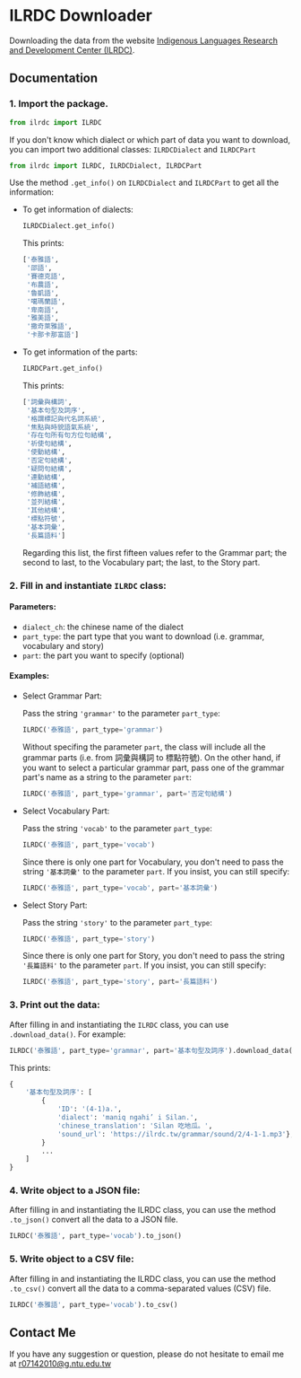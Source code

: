 # **ILRDC Downloader**
Downloading the data from the website [Indigenous Languages Research and Development Center (ILRDC)](https://ilrdc.tw/grammar/index.php).


## **Documentation**

### 1. Import the package.

``` python
from ilrdc import ILRDC
```
If you don't know which dialect or which part of data you want to download, you can import two additional classes: `ILRDCDialect` and `ILRDCPart`

``` python
from ilrdc import ILRDC, ILRDCDialect, ILRDCPart
```
Use the method `.get_info()` on `ILRDCDialect` and `ILRDCPart` to get all the information:
- To get information of dialects:

    ```python
    ILRDCDialect.get_info()
    ```
    This prints:
    ```python
    ['泰雅語', 
     '邵語', 
     '賽德克語', 
     '布農語', 
     '魯凱語', 
     '噶瑪蘭語', 
     '卑南語', 
     '雅美語', 
     '撒奇萊雅語', 
     '卡那卡那富語']
    ```
- To get information of the parts:

    ```python
    ILRDCPart.get_info()
    ```
    This prints:
    ```python
    ['詞彙與構詞',
     '基本句型及詞序',
     '格謂標記與代名詞系統',
     '焦點與時貌語氣系統',
     '存在句所有句方位句結構',
     '祈使句結構',
     '使動結構',
     '否定句結構',
     '疑問句結構',
     '連動結構',
     '補語結構',
     '修飾結構',
     '並列結構',
     '其他結構',
     '標點符號',
     '基本詞彙',
     '長篇語料']
    ```
    Regarding this list, the first fifteen values refer to the Grammar part; the second to last, to the Vocabulary part; the last, to the Story part. 
    
### 2. Fill in and instantiate `ILRDC` class: 
#### Parameters:
* `dialect_ch`: the chinese name of the dialect  
* `part_type`: the part type that you want to download (i.e. grammar, vocabulary and story)
* `part`: the part you want to specify (optional)

#### Examples:
- Select Grammar Part:

    Pass the string `'grammar'` to the parameter `part_type`:

    ```python
    ILRDC('泰雅語', part_type='grammar')
    ```
    Without specifing the parameter `part`, the class will include all the grammar parts (i.e. from 詞彙與構詞 to 標點符號). On the other hand, if you want to select a particular grammar part, pass one of the grammar part's name as a string to the parameter `part`:

    ```python
    ILRDC('泰雅語', part_type='grammar', part='否定句結構')
    ```
- Select Vocabulary Part:
    
  Pass the string `'vocab'` to the parameter `part_type`:

    ```python
    ILRDC('泰雅語', part_type='vocab')
    ```
    Since there is only one part for Vocabulary, you don't need to pass the string `'基本詞彙'` to the parameter `part`. If you insist, you can still specify:
    
    ```python
    ILRDC('泰雅語', part_type='vocab', part='基本詞彙')
    ```
- Select Story Part:
    
  Pass the string `'story'` to the parameter `part_type`:

    ```python
    ILRDC('泰雅語', part_type='story')
    ```
    Since there is only one part for Story, you don't need to pass the string `'長篇語料'` to the parameter `part`. If you insist, you can still specify:
    
    ```python
    ILRDC('泰雅語', part_type='story', part='長篇語料')
    ```
### 3. Print out the data: 
After filling in and instantiating the `ILRDC` class, you can use `.download_data()`. For example:

```python
ILRDC('泰雅語', part_type='grammar', part='基本句型及詞序').download_data()
```
This prints:
```python
{
    '基本句型及詞序': [
        {
            'ID': '(4-1)a.',
            'dialect': 'maniq ngahi’ i Silan.',
            'chinese_translation': 'Silan 吃地瓜。',
            'sound_url': 'https://ilrdc.tw/grammar/sound/2/4-1-1.mp3'},
        }
        ...
    ]
}
```

### 4. Write object to a JSON file: 
After filling in and instantiating the ILRDC class, you can use the method `.to_json()` convert all the data to a JSON file.

```python
ILRDC('泰雅語', part_type='vocab').to_json()
```

### 5. Write object to a CSV file: 
After filling in and instantiating the ILRDC class, you can use the method `.to_csv()` convert all the data to a comma-separated values (CSV) file.

```python
ILRDC('泰雅語', part_type='vocab').to_csv()
```

## Contact Me
If you have any suggestion or question, please do not hesitate to email me at r07142010@g.ntu.edu.tw
